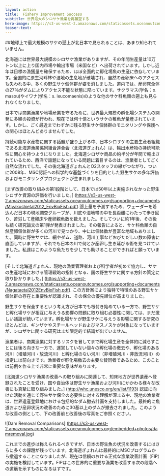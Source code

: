 ```yaml
---
layout: action
title:  Fishery Improvement Success
subtitle: 世界最大のシロサケ漁業を再展望する
hero-image: https://s3-us-west-2.amazonaws.com/staticassets.oceanoutcomes.org/hero+photos/hokkaidosuccesshero.jpg
teaser-text:
---
```

##地球上で最大規模のサケの遡上が北日本で見られることは、あまり知られていません。

北海道には世界最大規模のシロサケ漁業がありますが、その年間生産量は10万トン以上に上り国内市場や輸出市場（米国など）へ出荷されています。しかし近年は目標の漁獲量を確保するため、ほぼ全面的に孵化場魚の生産に依存しています。全国的に原生河畔林や湿地の生息地が破壊され、自然の産卵床へのアクセスも失われる中、多くの野生サケ個体群が姿を消しました。道内では、産卵床全体の27％がダムによりアクセス不能な状態に陥っています。サクラマス(学名：o. masou)やイワナ(学名：s. leucomaenis)のような他のサケ科魚類の遡上も見られなくなりました。

日本では商業漁業や地場産業を守るために、世界最大規模の孵化場システムの開発に多額の投資が行われ、現在では何十億というサケの稚魚が量産されています。しかし、ごく最近までわずかに残る野生サケ個体群のモニタリングや保護への関心はほとんどありませんでした。

持続可能な水産物に関する話題が盛り上がる中、日本シロザケの主要生産者組織である北海道漁業協同組合連合会（北海道ぎょれん）は、輸出水産物の持続可能性に関心を持つようになりました。北海道シロザケ商品の約半分が年間で輸出されているため、西洋で話題になっている問題に着目するのは、漁業者としてごく自然な流れでした。その後北海道ぎょれんとO2スタッフの縁がつながり、ついに2008年、MSC認証への科学的な基盤づくりを目的とした野生サケの多年評価およびモニタリングプロジェクトが生まれました。

[まず改善の取り組みの第1段階として、日本では50年以上実施されなかった野生シロザケ資源の評価を行いました。] (https://s3-us-west-2.amazonaws.com/staticassets.oceanoutcomes.org/supporting+documents/Miyakoshietal2012_EnvBioFish.pdf).遡上量を予測するため、ウェーダーを着込んだ日本の現地調査グループが、川底や湿地帯の中を長距離にわたって歩き回り、苦労して産卵床や産卵親魚数を数えました。そしてついに約1年後、その後も続く研究論文の第1弾が発表されました。その報告によると、サケ科魚類の自然産卵個体群が多くの河川で見つかり、中には個体数が豊富な地域もありました。同時に野生サケは、網やダム、道路、河川工事などおびただしい数の障害に直面していますが、それでも日本の川で何とか産卵し生き延びる術を見つけていました。私達はこのような魚たちを少しでも助けることができればと願っています。

[そして北海道ぎょれん、現地の漁業管理者および科学者が初めて協力し、サケの生産地域における管理戦略の指針となる、国の野生サケに関する方針の策定に取り掛かりました。] (https://s3-us-west-2.amazonaws.com/staticassets.oceanoutcomes.org/supporting+documents/Nagataetal2012EnvBioFish.pdf). この方針案により独特で特徴のある野生サケ個体群の存在と重要性が認識され、その保全の優先順位が高まりました。

野生サケを保全するという考え方が日本でも根付き始めている一方で、野生サケと孵化場サケが相互に与えうる影響の問題に取り組む必要性に関しては、まだ激しい議論が続いています。孵化場サケが野生サケに与えうる影響に関する研究のほとんどは、ギンザケやスチールヘッドおよびマスノスケが対象になっていますが、シロザケに関する研究はまだ限定的で結論が出ていません。

漁業者は、商業漁業に対するリスクを冒してまで孵化場生産を全体的に減らすことには後ろ向きな一方で、運営していない個々の孵化場の撤去や、孵化場のある河川（増殖河川・放流河川）と孵化場のない河川（非増殖河川・非放流河川）の指定には前向きです。漁業者が孵化場撤去の主要な賛同者であるため、このことは前例を作る上で非常に重要な意味があります。

[北海道シロサケ漁業の改善への取り組みに関連して、知床地方が世界遺産へ登録されたことを受け、国や自治体は野生サケ漁業および河川にかかわる様々な改善にも真摯に取り組みました。] (http://whc.unesco.org/en/list/1193) 認証に向けた活動を通じて野生サケ保全の必要性に対する理解が深まる中、現地の漁業者は、世界遺産登録地における包括的なダム撤去計画を支持しました。最終的に魚道および産卵状況の改善のために30基以上のダムが撤去されました。このような改善の例として、下の改善前と改善後の写真をご参照ください。

![Dam Removal Comparisons] (https://s3-us-west-2.amazonaws.com/staticassets.oceanoutcomes.org/embedded+photos/damremoval.jpg)

これまでの進歩は称えられるべきですが、日本の野生魚の状況を改善するにはさらに多くの課題が残っています。北海道ぎょれんは最終的にMSCプログラムから撤退することになりましたが、現在は信頼のおける正式な漁業改善計画（FIP）の実施を検討しています。FIPはこの世界的に重要な漁業を改善する次の段階への道筋を示すものになるはずです。
